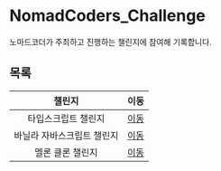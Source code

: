 # NomadCoders_Challenge
노마드코더가 주최하고 진행하는 챌린지에 참여해 기록합니다.

## 목록
|챌린지|이동|
|:---:|:---:|
|타입스크립트 챌린지|[이동](https://github.com/Hschan2/NomadCoders_Challenge/tree/main/typescript-challenge)|
|바닐라 자바스크립트 챌린지|[이동](https://github.com/Hschan2/NomadCoders_Challenge/tree/main/vanilla-javascript-challenge)|
|멜론 클론 챌린지|[이동](https://github.com/Hschan2/NomadCoders_Challenge/tree/main/melon-blueprint)|